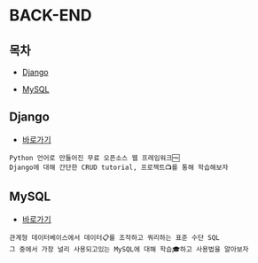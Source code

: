 # BACK-END

## 목차

* [Django](#django)

* [MySQL](#mysql)

## Django

* [바로가기](./django)

```
Python 언어로 만들어진 무료 오픈소스 웹 프레임워크🆓
Django에 대해 간단한 CRUD tutorial, 프로젝트📺를 통해 학습해보자
```

## MySQL

* [바로가기](./mySQL)

```
관계형 데이터베이스에서 데이터📋를 조작하고 쿼리하는 표준 수단 SQL
그 중에서 가장 널리 사용되고있는 MySQL에 대해 학습🎓하고 사용법을 알아보자
```

